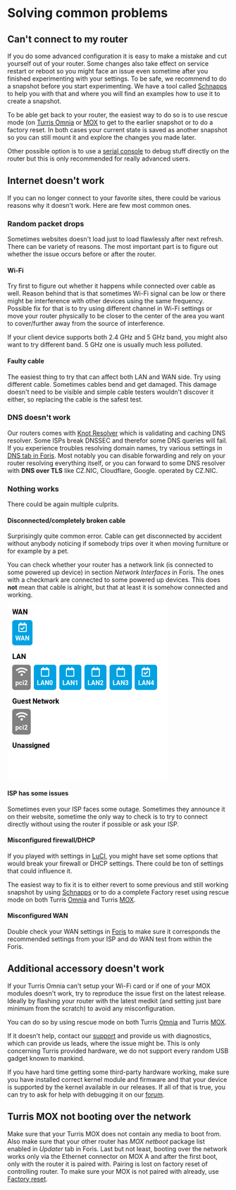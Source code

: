# Solving common problems

## Can't connect to my router

If you do some advanced configuration it is easy to make a mistake and cut
yourself out of your router. Some changes also take effect on service restart
or reboot so you might face an issue even sometime after you finished
experimenting with your settings. To be safe, we recommend to do a snapshot
before you start experimenting. We have a tool called
[Schnapps](../geek/schnapps/schnapps.md) to help you with that and where you
will find an examples how to use it to create a snapshot.

To be able get back to your router, the easiest way to do so is to use
rescue mode (on [Turris Omnia](../hw/omnia/rescue_modes.md) or
[MOX](../hw/mox/rescue_modes.md) to get to the earlier snapshot or to do a
factory reset. In both cases your current state is saved as another snapshot so
you can still mount it and explore the changes you made later.

Other possible option is to use a [serial console](../hw/serial.md) to debug
stuff directly on the router but this is only recommended for really advanced
users.

## Internet doesn't work

If you can no longer connect to your favorite sites, there could be various
reasons why it doesn't work. Here are few most common ones.

### Random packet drops

Sometimes websites doesn't load just to load flawlessly after next refresh.
There can be variety of reasons. The most important part is to figure out
whether the issue occurs before or after the router.

#### Wi-Fi

Try first to figure out whether it happens while connected over cable as well.
Reason behind that is that sometimes Wi-Fi signal can be low or there might be
interference with other devices using the same frequency. Possible fix for that
is to try using different channel in Wi-Fi settings or move your router
physically to be closer to the center of the area you want to cover/further
away from the source of interference.

If your client device supports both 2.4 GHz and 5 GHz band, you might also want
to try different band. 5 GHz one is usually much less polluted.

#### Faulty cable

The easiest thing to try that can affect both LAN and WAN side. Try using different
cable. Sometimes cables bend and get damaged. This damage doesn't need to be
visible and simple cable testers wouldn't discover it either, so replacing the
cable is the safest test.

### DNS doesn't work

Our routers comes with [Knot Resolver](https://www.knot-resolver.cz) which is
validating and caching DNS resolver. Some ISPs break DNSSEC and therefor some
DNS queries will fail.  If you experience troubles resolving domain names, try
various settings in [DNS tab in Foris](foris/dns/foris-dns.md). Most notably
you can disable forwarding and rely on your router resolving everything itself,
or you can forward to some DNS resolver with **DNS over TLS** like CZ.NIC, Cloudflare, Google.
operated by CZ.NIC.

### Nothing works

There could be again multiple culprits.

#### Disconnected/completely broken cable

Surprisingly quite common error. Cable can get disconnected by accident without
anybody noticing if somebody trips over it when moving furniture or for
example by a pet.

You can check whether your router has a network link (is connected to some
powered up device) in section _Network Interfaces_ in Foris. The ones with a
checkmark are connected to some powered up devices. This does **not** mean
that cable is alright, but that at least it is somehow connected and working.

![Interfaces](interfaces.png)

#### ISP has some issues

Sometimes even your ISP faces some outage. Sometimes they announce it on their
website, sometime the only way to check is to try to connect directly without
using the router if possible or ask your ISP.

#### Misconfigured firewall/DHCP

If you played with settings in [LuCI](luci/luci.md), you might have set some
options that would break your firewall or DHCP settings. There could be ton of
settings that could influence it.

The easiest way to fix it is to either revert to some previous and still working
snapshot by using [Schnapps](../geek/schnapps/schnapps.md) or to do a complete
Factory reset using rescue mode on both Turris
[Omnia](../hw/omnia/rescue_modes.md) and Turris
[MOX](../hw/mox/rescue_modes.md).

#### Misconfigured WAN

Double check your WAN settings in [Foris](foris/wan/foris_wan.md) to make sure
it corresponds the recommended settings from your ISP and do WAN test from
within the Foris.

## Additional accessory doesn't work

If your Turris Omnia can't setup your Wi-Fi card or if one of your MOX modules doesn't
work, try to reproduce the issue first on the latest release. Ideally by
flashing your router with the latest medkit (and setting just bare minimum from
the scratch) to avoid any misconfiguration.

You can do so by using rescue mode on both Turris
[Omnia](../hw/omnia/rescue_modes.md) and Turris
[MOX](../hw/mox/rescue_modes.md).

If it doesn't help, contact our [support](support.md) and provide us with
diagnostics, which can provide us leads, where the issue might be. This is only concerning Turris provided hardware, we do not
support every random USB gadget known to mankind.

If you have hard time getting some third-party hardware working, make sure you have
installed correct kernel module and firmware and that your device is supported
by the kernel available in our releases. If all of that is true, you can try to
ask for help with debugging it on our [forum](https://forum.turris.cz).

## Turris MOX not booting over the network

Make sure that your Turris MOX does not contain any media to boot from. Also
make sure that your other router has _MOX netboot_ package list enabled in
_Updater_ tab in Foris. Last but not least, booting over the network works
only via the Ethernet connector on MOX A and after the first boot, only with
the router it is paired with. Pairing is lost on factory reset of controlling
router. To make sure your MOX is not paired with already, use [Factory
reset](../hw/mox/rescue_modes.md#rollback-to-factory-reset).
